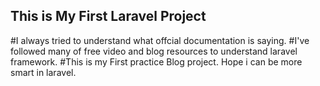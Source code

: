 
## This is My First Laravel Project

#I always tried to understand what offcial documentation is saying.
#I've followed many of free video and blog resources to understand laravel framework.
#This is my First practice Blog project. Hope i can be more smart in laravel.
